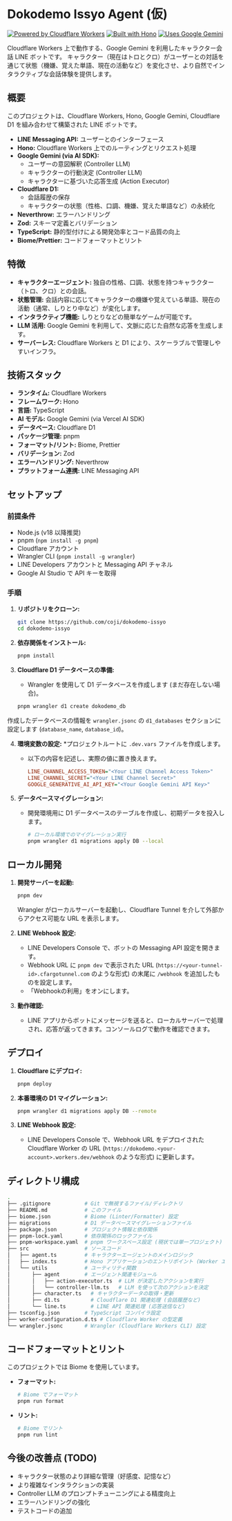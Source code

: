 # Dokodemo Issyo Agent (仮)

[![Powered by Cloudflare Workers](https://img.shields.io/badge/powered%20by-Cloudflare%20Workers-orange)](https://workers.cloudflare.com/)
[![Built with Hono](https://img.shields.io/badge/built%20with-Hono-ff69b4)](https://hono.dev/)
[![Uses Google Gemini](https://img.shields.io/badge/uses-Google%20Gemini-blue)](https://ai.google.dev/)

Cloudflare Workers 上で動作する、Google Gemini を利用したキャラクター会話 LINE ボットです。
キャラクター（現在はトロとクロ）がユーザーとの対話を通じて状態（機嫌、覚えた単語、現在の活動など）を変化させ、より自然でインタラクティブな会話体験を提供します。

## 概要

このプロジェクトは、Cloudflare Workers, Hono, Google Gemini, Cloudflare D1 を組み合わせて構築された LINE ボットです。

* **LINE Messaging API:** ユーザーとのインターフェース
* **Hono:** Cloudflare Workers 上でのルーティングとリクエスト処理
* **Google Gemini (via AI SDK):**
  * ユーザーの意図解釈 (Controller LLM)
  * キャラクターの行動決定 (Controller LLM)
  * キャラクターに基づいた応答生成 (Action Executor)
* **Cloudflare D1:**
  * 会話履歴の保存
  * キャラクターの状態（性格、口調、機嫌、覚えた単語など）の永続化
* **Neverthrow:** エラーハンドリング
* **Zod:** スキーマ定義とバリデーション
* **TypeScript:** 静的型付けによる開発効率とコード品質の向上
* **Biome/Prettier:** コードフォーマットとリント

## 特徴

* **キャラクターエージェント:** 独自の性格、口調、状態を持つキャラクター（トロ、クロ）との会話。
* **状態管理:** 会話内容に応じてキャラクターの機嫌や覚えている単語、現在の活動（通常、しりとり中など）が変化します。
* **インタラクティブ機能:** しりとりなどの簡単なゲームが可能です。
* **LLM 活用:** Google Gemini を利用して、文脈に応じた自然な応答を生成します。
* **サーバーレス:** Cloudflare Workers と D1 により、スケーラブルで管理しやすいインフラ。

## 技術スタック

* **ランタイム:** Cloudflare Workers
* **フレームワーク:** Hono
* **言語:** TypeScript
* **AI モデル:** Google Gemini (via Vercel AI SDK)
* **データベース:** Cloudflare D1
* **パッケージ管理:** pnpm
* **フォーマット/リント:** Biome, Prettier
* **バリデーション:** Zod
* **エラーハンドリング:** Neverthrow
* **プラットフォーム連携:** LINE Messaging API

## セットアップ

### 前提条件

* Node.js (v18 以降推奨)
* pnpm (`npm install -g pnpm`)
* Cloudflare アカウント
* Wrangler CLI (`pnpm install -g wrangler`)
* LINE Developers アカウントと Messaging API チャネル
* Google AI Studio で API キーを取得

### 手順

1. **リポジトリをクローン:**

    ```bash
    git clone https://github.com/coji/dokodemo-issyo
    cd dokodemo-issyo
    ```

2. **依存関係をインストール:**

    ```bash
    pnpm install
    ```

3. **Cloudflare D1 データベースの準備:**
    * Wrangler を使用して D1 データベースを作成します (まだ存在しない場合)。

    ```bash
    pnpm wrangler d1 create dokodemo_db
    ```

作成したデータベースの情報を `wrangler.jsonc` の `d1_databases` セクションに設定します (`database_name`, `database_id`)。

4. **環境変数の設定:**
    *プロジェクトルートに `.dev.vars` ファイルを作成します。
    * 以下の内容を記述し、実際の値に置き換えます。

        ```ini
        LINE_CHANNEL_ACCESS_TOKEN="<Your LINE Channel Access Token>"
        LINE_CHANNEL_SECRET="<Your LINE Channel Secret>"
        GOOGLE_GENERATIVE_AI_API_KEY="<Your Google Gemini API Key>"
        ```

5. **データベースマイグレーション:**
    * 開発環境用に D1 データベースのテーブルを作成し、初期データを投入します。

        ```bash
        # ローカル環境でのマイグレーション実行
        pnpm wrangler d1 migrations apply DB --local
        ```

## ローカル開発

1. **開発サーバーを起動:**

    ```bash
    pnpm dev
    ```

    Wrangler がローカルサーバーを起動し、Cloudflare Tunnel を介して外部からアクセス可能な URL を表示します。
2. **LINE Webhook 設定:**
    * LINE Developers Console で、ボットの Messaging API 設定を開きます。
    * Webhook URL に `pnpm dev` で表示された URL (`https://<your-tunnel-id>.cfargotunnel.com` のような形式) の末尾に `/webhook` を追加したものを設定します。
    * 「Webhookの利用」をオンにします。
3. **動作確認:**
    * LINE アプリからボットにメッセージを送ると、ローカルサーバーで処理され、応答が返ってきます。コンソールログで動作を確認できます。

## デプロイ

1. **Cloudflare にデプロイ:**

    ```sh
    pnpm deploy
    ```

2. **本番環境の D1 マイグレーション:**

    ```sh
    pnpm wrangler d1 migrations apply DB --remote
    ```

3. **LINE Webhook 設定:**
    * LINE Developers Console で、Webhook URL をデプロイされた Cloudflare Worker の URL (`https://dokodemo.<your-account>.workers.dev/webhook` のような形式) に更新します。

## ディレクトリ構成

```sh
.
├── .gitignore           # Git で無視するファイル/ディレクトリ
├── README.md            # このファイル
├── biome.json           # Biome (Linter/Formatter) 設定
├── migrations           # D1 データベースマイグレーションファイル
├── package.json         # プロジェクト情報と依存関係
├── pnpm-lock.yaml       # 依存関係のロックファイル
├── pnpm-workspace.yaml  # pnpm ワークスペース設定 (現状では単一プロジェクト)
├── src                  # ソースコード
│   ├── agent.ts         # キャラクターエージェントのメインロジック
│   ├── index.ts         # Hono アプリケーションのエントリポイント (Worker エントリ)
│   └── utils            # ユーティリティ関数
│       ├── agent        # エージェント関連モジュール
│       │   ├── action-executor.ts  # LLM が決定したアクションを実行
│       │   └── controller-llm.ts   # LLM を使って次のアクションを決定
│       ├── character.ts   # キャラクターデータの取得・更新
│       ├── d1.ts          # Cloudflare D1 関連処理 (会話履歴など)
│       └── line.ts        # LINE API 関連処理 (応答送信など)
├── tsconfig.json        # TypeScript コンパイラ設定
├── worker-configuration.d.ts # Cloudflare Worker の型定義
└── wrangler.jsonc       # Wrangler (Cloudflare Workers CLI) 設定
```

## コードフォーマットとリント

このプロジェクトでは Biome を使用しています。

* **フォーマット:**

    ```bash
    # Biome でフォーマット
    pnpm run format
    ```

* **リント:**

    ```bash
    # Biome でリント
    pnpm run lint
    ```

## 今後の改善点 (TODO)

* キャラクター状態のより詳細な管理（好感度、記憶など）
* より複雑なインタラクションの実装
* Controller LLM のプロンプトチューニングによる精度向上
* エラーハンドリングの強化
* テストコードの追加
